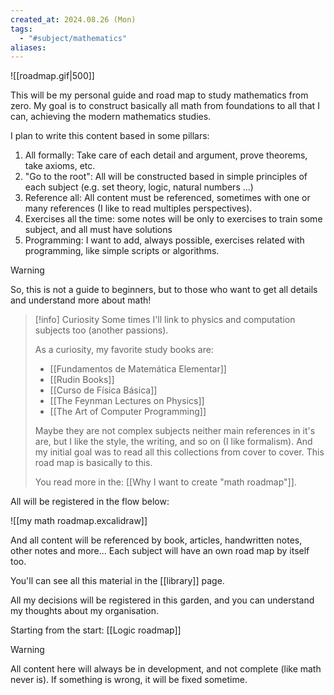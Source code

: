 ```yaml
---
created_at: 2024.08.26 (Mon)
tags:
  - "#subject/mathematics"
aliases:
---
```

![[roadmap.gif|500]]

This will be my personal guide and road map to study mathematics from zero. My goal is to construct basically all math from foundations to all that I can, achieving the modern mathematics studies.

I plan to write this content based in some pillars:

1. All formally: Take care of each detail and argument, prove theorems, take axioms, etc.
2. "Go to the root": All will be constructed based in simple principles of each subject (e.g. set theory, logic, natural numbers ...)
3. Reference all: All content must be referenced, sometimes with one or many references (I like to read multiples perspectives).
4. Exercises all the time: some notes will be only to exercises to train some subject, and all must have solutions
5. Programming: I want to add, always possible, exercises related with programming, like simple scripts or algorithms.

> [!warning]
> So, this is not a guide to beginners, but to those who want to get all details and understand more about math!

> [!info] Curiosity
> Some times I'll link to physics and computation subjects too (another passions).
> 
> As a curiosity, my favorite study books are:
> 
> - [[Fundamentos de Matemática Elementar]]
> - [[Rudin Books]]
> - [[Curso de Física Básica]]
> - [[The Feynman Lectures on Physics]]
> - [[The Art of Computer Programming]]
> 
> Maybe they are not complex subjects neither main references in it's are, but I like the style, the writing, and so on (I like formalism). And my initial goal was to read all this collections from cover to cover. This road map is basically to this.
> 
> You read more in the: [[Why I want to create "math roadmap"]].

All will be registered in the flow below:

![[my math roadmap.excalidraw]]

And all content will be referenced by book, articles, handwritten notes, other notes and more... Each subject will have an own road map by itself too.

You'll can see all this material in the [[library]] page.

All my decisions will be registered in this garden, and you can understand my thoughts about my organisation.

Starting from the start: [[Logic roadmap]]

> [!warning]
> All content here will always be in development, and not complete (like math never is). If something is wrong, it will be fixed sometime.
> 
